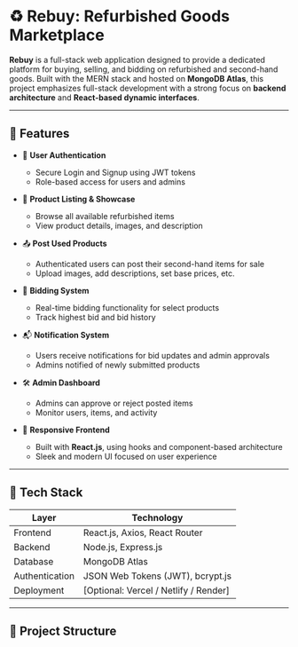 # ♻️ Rebuy: Refurbished Goods Marketplace

**Rebuy** is a full-stack web application designed to provide a dedicated platform for buying, selling, and bidding on refurbished and second-hand goods. Built with the MERN stack and hosted on **MongoDB Atlas**, this project emphasizes full-stack development with a strong focus on **backend architecture** and **React-based dynamic interfaces**.

---

## 🚀 Features

- 🧾 **User Authentication**
  - Secure Login and Signup using JWT tokens
  - Role-based access for users and admins

- 🛒 **Product Listing & Showcase**
  - Browse all available refurbished items
  - View product details, images, and description

- 📤 **Post Used Products**
  - Authenticated users can post their second-hand items for sale
  - Upload images, add descriptions, set base prices, etc.

- 📣 **Bidding System**
  - Real-time bidding functionality for select products
  - Track highest bid and bid history

- 📬 **Notification System**
  - Users receive notifications for bid updates and admin approvals
  - Admins notified of newly submitted products

- 🛠️ **Admin Dashboard**
  - Admins can approve or reject posted items
  - Monitor users, items, and activity

- 📱 **Responsive Frontend**
  - Built with **React.js**, using hooks and component-based architecture
  - Sleek and modern UI focused on user experience

---

## 🧱 Tech Stack

| Layer          | Technology                            |
|----------------|----------------------------------------|
| Frontend       | React.js, Axios, React Router          |
| Backend        | Node.js, Express.js                    |
| Database       | MongoDB Atlas                          |
| Authentication | JSON Web Tokens (JWT), bcrypt.js       |
| Deployment     | [Optional: Vercel / Netlify / Render]  |

---

## 📁 Project Structure

